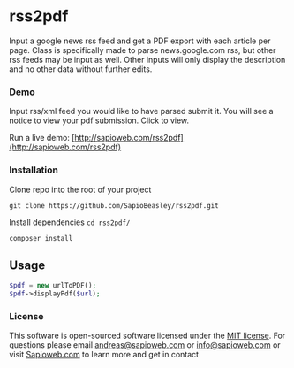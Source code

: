 # rss2pdf
Input a google news rss feed and get a PDF export with each article per page. Class is specifically made to parse news.google.com rss, but other rss feeds may be input as well. Other inputs will only display the description and no other data without further edits.

### Demo
Input rss/xml feed you would like to have parsed submit it. You will see a notice to view your pdf submission. Click to view.

Run a live demo: [http://sapioweb.com/rss2pdf](http://sapioweb.com/rss2pdf)

### Installation
Clone repo into the root of your project

`git clone https://github.com/SapioBeasley/rss2pdf.git`

Install dependencies
`cd rss2pdf/`

`composer install`

## Usage
```php
$pdf = new urlToPDF();
$pdf->displayPdf($url);
```

### License

This software is open-sourced software licensed under the [MIT license](http://opensource.org/licenses/MIT). For questions please email andreas@sapioweb.com or info@sapioweb.com or visit [Sapioweb.com](https://sapioweb.com/) to learn more and get in contact
